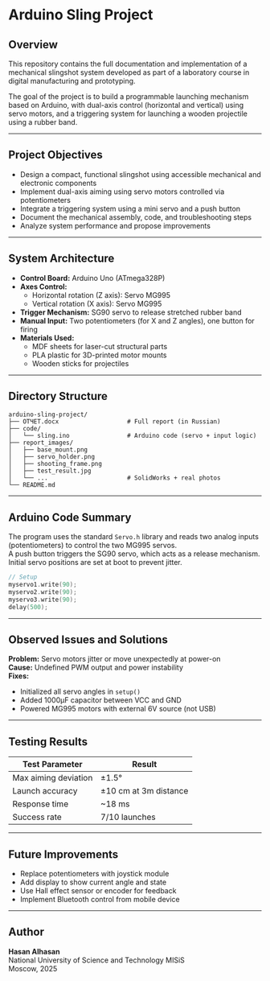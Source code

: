 # Arduino Sling Project

## Overview

This repository contains the full documentation and implementation of a mechanical slingshot system developed as part of a laboratory course in digital manufacturing and prototyping.

The goal of the project is to build a programmable launching mechanism based on Arduino, with dual-axis control (horizontal and vertical) using servo motors, and a triggering system for launching a wooden projectile using a rubber band.

---

## Project Objectives

- Design a compact, functional slingshot using accessible mechanical and electronic components
- Implement dual-axis aiming using servo motors controlled via potentiometers
- Integrate a triggering system using a mini servo and a push button
- Document the mechanical assembly, code, and troubleshooting steps
- Analyze system performance and propose improvements

---

## System Architecture

- **Control Board:** Arduino Uno (ATmega328P)
- **Axes Control:**  
  - Horizontal rotation (Z axis): Servo MG995  
  - Vertical rotation (X axis): Servo MG995
- **Trigger Mechanism:** SG90 servo to release stretched rubber band
- **Manual Input:** Two potentiometers (for X and Z angles), one button for firing
- **Materials Used:**  
  - MDF sheets for laser-cut structural parts  
  - PLA plastic for 3D-printed motor mounts  
  - Wooden sticks for projectiles

---

## Directory Structure

```
arduino-sling-project/
├── ОТЧЕТ.docx                   # Full report (in Russian)
├── code/
│   └── sling.ino                # Arduino code (servo + input logic)
├── report_images/
│   ├── base_mount.png
│   ├── servo_holder.png
│   ├── shooting_frame.png
│   ├── test_result.jpg
│   └── ...                      # SolidWorks + real photos
└── README.md
```

---

## Arduino Code Summary

The program uses the standard `Servo.h` library and reads two analog inputs (potentiometers) to control the two MG995 servos.  
A push button triggers the SG90 servo, which acts as a release mechanism. Initial servo positions are set at boot to prevent jitter.

```cpp
// Setup
myservo1.write(90);
myservo2.write(90);
myservo3.write(90);
delay(500);
```

---

## Observed Issues and Solutions

**Problem:** Servo motors jitter or move unexpectedly at power-on  
**Cause:** Undefined PWM output and power instability  
**Fixes:**
- Initialized all servo angles in `setup()`
- Added 1000μF capacitor between VCC and GND
- Powered MG995 motors with external 6V source (not USB)

---

## Testing Results

| Test Parameter         | Result                  |
|------------------------|-------------------------|
| Max aiming deviation   | ±1.5°                   |
| Launch accuracy        | ±10 cm at 3m distance   |
| Response time          | ~18 ms                  |
| Success rate           | 7/10 launches           |

---

## Future Improvements

- Replace potentiometers with joystick module
- Add display to show current angle and state
- Use Hall effect sensor or encoder for feedback
- Implement Bluetooth control from mobile device

---

## Author

**Hasan Alhasan**  
National University of Science and Technology MISiS  
Moscow, 2025
